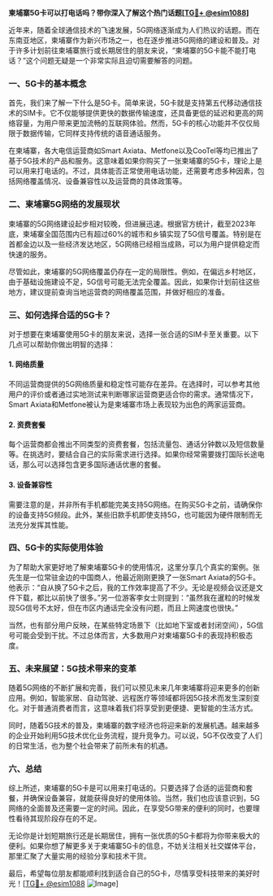 **柬埔寨5G卡可以打电话吗？带你深入了解这个热门话题[[TG💪+ @esim1088](https://t.me/s/esim1088)]**

近年来，随着全球通信技术的飞速发展，5G网络逐渐成为人们热议的话题。而在东南亚地区，柬埔寨作为新兴市场之一，也在逐步推进5G网络的建设和普及。对于许多计划前往柬埔寨旅行或长期居住的朋友来说，“柬埔寨的5G卡能不能打电话？”这个问题无疑是一个非常实际且迫切需要解答的问题。

### 一、5G卡的基本概念

首先，我们来了解一下什么是5G卡。简单来说，5G卡就是支持第五代移动通信技术的SIM卡。它不仅能够提供更快的数据传输速度，还具备更低的延迟和更高的网络容量，为用户带来更加流畅的互联网体验。然而，5G卡的核心功能并不仅仅局限于数据传输，它同样支持传统的语音通话服务。

在柬埔寨，各大电信运营商如Smart Axiata、Metfone以及CooTel等均已推出了基于5G技术的产品和服务。这意味着如果你购买了一张柬埔寨的5G卡，理论上是可以用来打电话的。不过，具体能否正常使用电话功能，还需要考虑多种因素，包括网络覆盖情况、设备兼容性以及运营商的具体政策等。

### 二、柬埔寨5G网络的发展现状

柬埔寨的5G网络建设起步相对较晚，但进展迅速。根据官方统计，截至2023年底，柬埔寨全国范围内已有超过60%的城市和乡镇实现了5G信号覆盖。特别是在首都金边以及一些经济发达地区，5G网络已经相当成熟，可以为用户提供稳定而快速的服务。

尽管如此，柬埔寨的5G网络覆盖仍存在一定的局限性。例如，在偏远乡村地区，由于基础设施建设不足，5G信号可能无法完全覆盖。因此，如果你计划前往这些地方，建议提前查询当地运营商的网络覆盖范围，并做好相应的准备。

### 三、如何选择合适的5G卡？

对于想要在柬埔寨使用5G卡的朋友来说，选择一张合适的SIM卡至关重要。以下几点可以帮助你做出明智的选择：

#### 1. **网络质量**
   不同运营商提供的5G网络质量和稳定性可能存在差异。在选择时，可以参考其他用户的评价或者通过实地测试来判断哪家运营商更适合你的需求。通常情况下，Smart Axiata和Metfone被认为是柬埔寨市场上表现较为出色的两家运营商。

#### 2. **资费套餐**
   每个运营商都会推出不同类型的资费套餐，包括流量包、通话分钟数以及短信数量等。在挑选时，要结合自己的实际需求进行选择。如果你经常需要拨打国际长途电话，那么可以选择包含更多国际通话优惠的套餐。

#### 3. **设备兼容性**
   需要注意的是，并非所有手机都能完美支持5G网络。在购买5G卡之前，请确保你的设备支持5G频段。此外，某些旧款手机即使支持5G，也可能因为硬件限制而无法充分发挥其性能。

### 四、5G卡的实际使用体验

为了帮助大家更好地了解柬埔寨5G卡的使用情况，这里分享几个真实的案例。张先生是一位常驻金边的中国商人，他最近刚刚更换了一张Smart Axiata的5G卡。他表示：“自从换了5G卡之后，我的工作效率提高了不少。无论是视频会议还是文件下载，都比以前快了很多。”另一位游客李女士则提到：“虽然我在暹粒的时候发现5G信号不太好，但在市区内通话完全没有问题，而且上网速度也很快。”

当然，也有部分用户反映，在某些特定场景下（比如地下室或者封闭空间），5G信号可能会受到干扰。不过总体而言，大多数用户对柬埔寨5G卡的表现持积极态度。

### 五、未来展望：5G技术带来的变革

随着5G网络的不断扩展和完善，我们可以预见未来几年柬埔寨将迎来更多的创新应用。例如，智能家居、自动驾驶、远程医疗等领域都将因5G技术而发生深刻变化。对于普通消费者而言，这意味着我们将享受到更便捷、更智能的生活方式。

同时，随着5G技术的普及，柬埔寨的数字经济也将迎来新的发展机遇。越来越多的企业开始利用5G技术优化业务流程，提升竞争力。可以说，5G不仅改变了人们的日常生活，也为整个社会带来了前所未有的机遇。

### 六、总结

综上所述，柬埔寨的5G卡是可以用来打电话的。只要选择了合适的运营商和套餐，并确保设备兼容，就能获得良好的使用体验。当然，我们也应该意识到，5G网络的全面普及还需要一定的时间。因此，在享受5G带来的便利的同时，也要理性看待其现阶段存在的不足。

无论你是计划短期旅行还是长期居住，拥有一张优质的5G卡都将为你带来极大的便利。如果你想了解更多关于柬埔寨5G卡的信息，不妨关注相关社交媒体平台，那里汇聚了大量实用的经验分享和技术干货。

最后，希望每位朋友都能顺利找到适合自己的5G卡，尽情享受科技带来的美好时光！[[TG💪+ @esim1088](https://t.me/s/esim1088) ![Image](https://i.postimg.cc/4NQfJmqS/Snipaste-2025-05-13-00-14-12.png)]